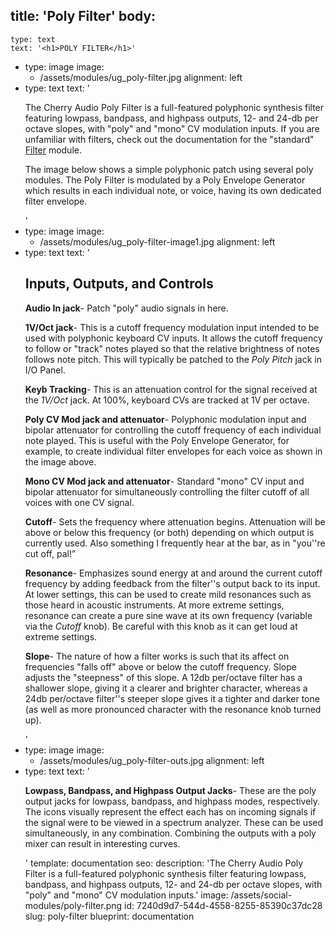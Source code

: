 title: 'Poly Filter'
body:
  -
    type: text
    text: '<h1>POLY FILTER</h1>'
  -
    type: image
    image:
      - /assets/modules/ug_poly-filter.jpg
    alignment: left
  -
    type: text
    text: '<p>The Cherry Audio Poly Filter is a full-featured polyphonic synthesis filter featuring lowpass, bandpass, and highpass outputs, 12- and 24-db per octave slopes, with "poly" and "mono" CV modulation inputs. If you are unfamiliar with filters, check out the documentation for the "standard" <a href="https://docs.cherryaudio.com/cherry-audio/modules/filter" target="_blank">Filter</a> module.</p><p>The image below shows a simple polyphonic patch using several poly modules. The Poly Filter is modulated by a Poly Envelope Generator which results in each individual note, or voice, having its own dedicated filter envelope.</p>'
  -
    type: image
    image:
      - /assets/modules/ug_poly-filter-image1.jpg
    alignment: left
  -
    type: text
    text: '<h2><strong>Inputs, Outputs, and Controls</strong></h2><p><strong>Audio In</strong><strong> jack</strong>- Patch "poly" audio signals in here.&nbsp;</p><p><strong>1V/Oct </strong><strong>jack</strong>- This is a cutoff frequency modulation input intended to be used with polyphonic keyboard CV inputs. It allows the cutoff frequency to follow or "track" notes played so that the relative brightness of notes follows note pitch. This will typically be patched to the <em>Poly Pitch</em> jack in I/O Panel.</p><p><strong>Keyb Tracking</strong>- This is an attenuation control for the signal received at the <em>1V/Oct </em>jack. At 100%, keyboard CVs are tracked at 1V per octave.</p><p><strong>Poly CV Mod </strong><strong>jack and attenuator</strong>- Polyphonic modulation input and bipolar attenuator for controlling the cutoff frequency of each individual note played. This is useful with the Poly Envelope Generator, for example, to create individual filter envelopes for each voice as shown in the image above.</p><p><strong>Mono CV Mod </strong><strong>jack and attenuator</strong>- Standard "mono" CV input and bipolar attenuator for simultaneously controlling the filter cutoff of all voices with one CV signal.</p><p><strong>Cutoff</strong>- Sets the frequency where attenuation begins. Attenuation will be above or below this frequency (or both) depending on which output is currently used. Also something I frequently hear at the bar, as in "you''re cut off, pal!”</p><p><strong>Resonance</strong>- Emphasizes sound energy at and around the current cutoff frequency by adding feedback from the filter''s output back to its input. At lower settings, this can be used to create mild resonances such as those heard in acoustic instruments. At more extreme settings, resonance can create a pure sine wave at its own frequency (variable via the&nbsp;<em>Cutoff</em>&nbsp;knob). Be careful with this knob as it can get loud at extreme settings.</p><p><strong>Slope</strong>- The nature of how a filter works is such that its affect on frequencies "falls off" above or below the cutoff frequency. Slope adjusts the "steepness" of this slope. A 12db per/octave filter has a shallower slope, giving it a clearer and brighter character, whereas a 24db per/octave filter''s steeper slope gives it a tighter and darker tone (as well as more pronounced character with the resonance knob turned up).</p>'
  -
    type: image
    image:
      - /assets/modules/ug_poly-filter-outs.jpg
    alignment: left
  -
    type: text
    text: '<p><strong>Lowpass, Bandpass, and Highpass Output Jacks</strong>- These are the poly output jacks for lowpass, bandpass, and highpass modes, respectively. The icons visually represent the effect each has on incoming signals if the signal were to be viewed in a spectrum analyzer. These can be used simultaneously, in any combination. Combining the outputs with a poly mixer can result in interesting curves.</p>'
template: documentation
seo:
  description: 'The Cherry Audio Poly Filter is a full-featured polyphonic synthesis filter featuring lowpass, bandpass, and highpass outputs, 12- and 24-db per octave slopes, with "poly" and "mono" CV modulation inputs.'
  image: /assets/social-modules/poly-filter.png
id: 7240d9d7-544d-4558-8255-85390c37dc28
slug: poly-filter
blueprint: documentation
